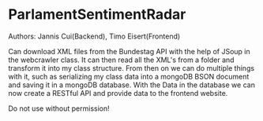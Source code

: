 # ParlamentSentimentRadar

Authors: Jannis Cui(Backend), Timo Eisert(Frontend)

Can download XML files from the Bundestag API with the help of JSoup in the webcrawler class. It can then read all the XML's from a folder and transform it into my class structure.
From then on we can do multiple things with it, such as serializing my class data into a mongoDB BSON document and saving it in a mongoDB database.
With the Data in the database we can now create a RESTful API and provide data to the frontend website.

Do not use without permission!
